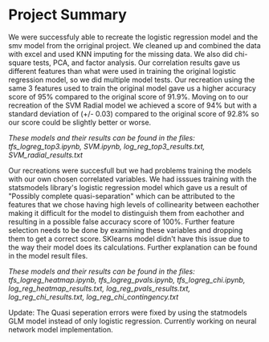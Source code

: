 # Project Summary

We were successfuly able to recreate the logistic regression model and the smv model from the orriginal project. We cleaned up and combined the data with excel and used KNN imputing for the missing data. We also did chi-square tests, PCA, and factor analysis. Our correlation results gave us different features than what were used in training the original logistic regression model, so we did multiple model tests.
 Our recreation using the same 3 features used to train the original model gave us a higher accuracy score of 95% compared to the original score of 91.9%. Moving on to our recreation of the SVM Radial model we achieved a score of 94% but with a standard deviation of (+/- 0.03) compared to the original score of 92.8% so our score could be slightly better or worse.

 _These models and their results can be found in the files: tfs_logreg_top3.ipynb, SVM.ipynb, log_reg_top3_results.txt, SVM_radial_results.txt_

Our recreations were succesfull but we had problems training the models with our own chosen correlated variables. We had isssues training with the statsmodels library's logistic regression model which gave us a result of "Possibly complete quasi-separation" which can be attributed to the features that we chose having high levels of collinearity between eachother making it difficult for the model to distinguish them from eachother and resulting in a possible false accuracy score of 100%. Further feature selection needs to be done by examining these variables and dropping them to get a correct score. SKlearns model didn't have this issue due to the way their model does its calculations. Further explanation can be found in the model result files.

 _These models and their results can be found in the files: tfs_logreg_heatmap.ipynb, tfs_logreg_pvals.ipynb, tfs_logreg_chi.ipynb, log_reg_heatmap_results.txt, log_reg_pvals_results.txt, log_reg_chi_results.txt, log_reg_chi_contingency.txt_


 Update:
 The Quasi seperation errors were fixed by using the statmodels GLM model instead of only logistic regression. Currently working on neural network model implementation.